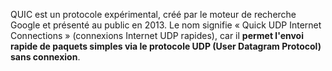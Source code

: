 
QUIC est un protocole expérimental, créé par le moteur de recherche Google et présenté au public en 2013. Le nom signifie « Quick UDP Internet Connections » (connexions Internet UDP rapides), car il **permet l'envoi rapide de paquets simples via le protocole UDP (User Datagram Protocol) sans connexion**.
